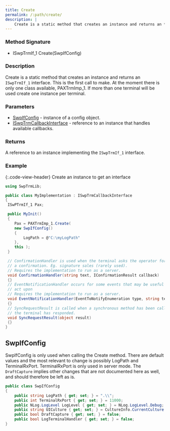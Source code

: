 ```yaml
---
title: Create
permalink: /:path/create/
description: |
    Create is a static method that creates an instance and returns an **ISwpTrmIf_1** interface
---
```

### Method Signature

*   ISwpTrmIf_1 Create(SwpIfConfig)

### Description

Create is a static method that creates an instance and returns an `ISwpTrmIf_1` interface.
This is the first call to make. At the moment there is only one class available, PAXTrmImp_1. If more than one terminal will be used create one instance per terminal.

### Parameters

*   [SwpIfConfig][swpifconfig] - instance of a config object.
*   [ISwpTrmCallbackInterface][iswptrmcallbackinterface] - reference to an instance that handles available callbacks.

### Returns

A reference to an instance implementing the `ISwpTrmIf_1` interface.

### Example

{:.code-view-header}
Create an instance to get an interface

```c#
using SwpTrmLib;

public class MyImplementation : ISwpTrmCallbackInterface
{
 ISwPTrmIf_1 Pax;

 public MyInit()
 {
    Pax = PAXTrmImp_1.Create(
    new SwpIfConfig()
    {
        LogPath = @"C:\myLogPath"
    },
    this );
 }

 // ConfirmationHandler is used when the terminal asks the operator for
 // a confirmation. Eg. signature sales (rarely used).
 // Requires the implementation to run as a server.
 void ConfirmationHandler(string text, IConfirmationResult callback)
 {}
 // EventNotificationHandler occurs for some events that may be useful to
 // act upon
 // Requires the implementation to run as a server.
 void EventNotificationHandler(EventToNotifyEnumeration type, string text)
 {}
 // SyncRequestResult is called when a synchronous method has been called and
 // the terminal has responded.
 void SyncRequestResult(object result)
 {}
}
```

## SwpIfConfig

SwpIfConfig is only used when calling the Create method. There are default values and the most relevant to change is possibly LogPath and TerminalRxPort. TerminalRxPort is only used in server mode.
The `DraftCapture` implies other changes that are not documented here as well, and should therefore be left as is.

```c#
public class SwpIfConfig
{
    public string LogPath { get; set; } = ".\\";
    public int TerminalRxPort { get; set; } = 11000;
    public NLog.LogLevel LogLevel { get; set; } = NLog.LogLevel.Debug;
    public string UICulture { get; set; } = CultureInfo.CurrentCulture.Name;
    public bool DraftCapture { get; set; } = false;
    public bool LogTerminalHandler { get; set; } = false;
}
```

[swpifconfig]: #swpifconfig
[iswptrmcallbackinterface]: ../ISwpTrmCallbackInterface/index
